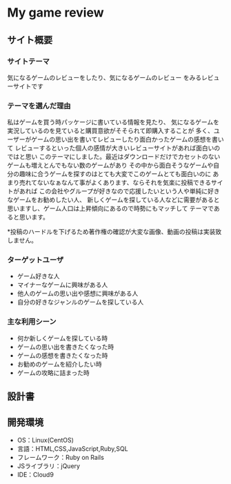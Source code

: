 # My game review

## サイト概要
### サイトテーマ
気になるゲームのレビューをしたり、気になるゲームのレビュー
をみるレビューサイトです

### テーマを選んだ理由
私はゲームを買う時パッケージに書いている情報を見たり、
気になるゲームを実況しているのを見ていると購買意欲がそそられて即購入することが
多く、ユーザーがゲームの思い出を書いてレビューしたり面白かったゲームの感想を書いて
レビューするといった個人の感情が大きいレビューサイトがあれば面白いのではと思い
このテーマにしました。最近はダウンロードだけでカセットのないゲームも増えとんでもない数のゲームがあり
その中から面白そうなゲームや自分の趣味に合うゲームを探すのはとても大変でこのゲームとても面白いのに
あまり売れてないなぁなんて事がよくあります、ならそれを気楽に投稿できるサイトがあれば
この会社やグループが好きなので応援したいという人や単純に好きなゲームをお勧めしたい人、
新しくゲームを探している人などに需要があると思いますし、ゲーム人口は上昇傾向にあるので時勢にもマッチして
テーマであると思います。


*投稿のハードルを下げるため著作権の確認が大変な画像、動画の投稿は実装致しません。

### ターゲットユーザ
- ゲーム好きな人
- マイナーなゲームに興味がある人
- 他人のゲームの思い出や感想に興味がある人
- 自分の好きなジャンルのゲームを探している人

### 主な利用シーン
- 何か新しくゲームを探している時
- ゲームの思い出を書きたくなった時
- ゲームの感想を書きたくなった時
- お勧めのゲームを紹介したい時
- ゲームの攻略に詰まった時

## 設計書


## 開発環境
- OS：Linux(CentOS)
- 言語：HTML,CSS,JavaScript,Ruby,SQL
- フレームワーク：Ruby on Rails
- JSライブラリ：jQuery
- IDE：Cloud9

<!--## 使用素材-->
<!--- 外部サービスの画像素材・音声素材を使用した場合は、必ずサービス名とURLを明記してください。-->
<!--- 使用しない場合は、使用素材の項目をREADMEから削除してください。-->